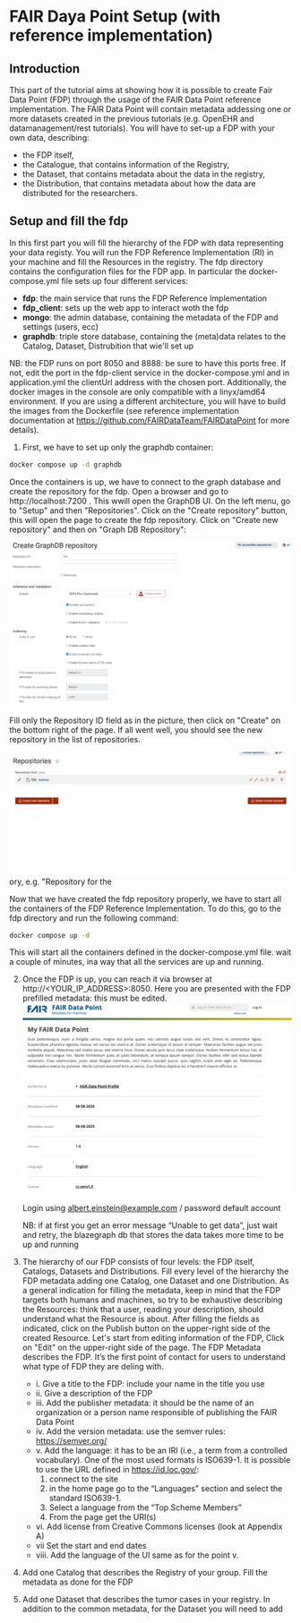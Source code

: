 # FAIR Daya Point Setup (with reference implementation)

## Introduction 
This part of the tutorial aims at showing how it is possible to create Fair Data Point (FDP)
through the usage of the FAIR Data Point reference implementation.
The FAIR Data Point will contain metadata addessing one or more datasets created in the 
previous tutorials (e.g. OpenEHR and datamanagement/rest tutorials). 
You will have to set-up a FDP with your own data, describing: 
 - the FDP itself, 
 - the Catalogue, that contains information of the Registry, 
 - the Dataset, that contains metadata about the data in the registry, 
 - the Distribution, that contains metadata about how the data are distributed for the researchers.

## Setup and fill the fdp 
In this first part you will fill the hierarchy of the FDP with data representing your data registy.
You will run the FDP Reference Implementation (RI) in your machine and fill the Resources in the registry.
The fdp directory contains the configuration files for the FDP app. In particular the docker-compose.yml file 
sets up four different services: 
- **fdp**: the main service that runs the FDP Reference Implementation
- **fdp_client**: sets up the web app to interact woth the fdp
- **mongo**: the admin database, containing the metadata of the FDP and settings (users, ecc)
- **graphdb**: triple store database, containing the (meta)data relates to the Catalog, Dataset, Distrubition that wie'll set up


NB: the FDP runs on port 8050 and 8888: be sure to have this ports free. 
If not, edit the port in the fdp-client service in the docker-compose.yml and in application.yml 
the clientUrl address with the chosen port. Additionally, the docker images in the console are only compatible 
with a linyx/amd64 environment. If you are using a different architecture, you will have to build the images from the Dockerfile
(see reference implementation documentation at https://github.com/FAIRDataTeam/FAIRDataPoint for more details).

1. First, we have to set up only the graphdb container: 
```bash
docker compose up -d graphdb
```
Once the containers is up, we have to connect to the graph database and create the repository for the fdp. 
Open a browser and go to http://localhost:7200 . This wwill open the GraphDB UI. On the left menu, go to "Setup"
and then "Repositories". Click on the "Create repository" button, this will open the page to create the fdp repository. 
Click on "Create new repository" and then on "Graph DB Repository":

![create_repository](./images/create_repository.png)
  
Fill only the Repository ID field as in the picture, then click on "Create" on the bottom right of the page. 
      If all went well, you should see the new repository in the list of repositories.
    
![repositories](./images/repositories.png)ory, e.g. "Repository for the
    
Now that we have created the fdp repository properly, we have to start all the containers of the FDP Reference Implementation.
To do this, go to the fdp directory and run the following command:
```bash
docker compose up -d
```
This will start all the containers defined in the docker-compose.yml file.
wait a couple of minutes, ina way that all the services are up and running.

   
     
2.  Once the FDP is up, you can reach it via browser at http://<YOUR_IP_ADDRESS>:8050. Here  you are 
    presented with the FDP prefilled metadata: this must be edited.
    ![fdp_home](./images/fdp_home.png)    

    Login using albert.einstein@example.com / password default account

    NB: if at first you get an error message “Unable to get data”, just wait and retry, the blazegraph db 
    that stores the data takes more time to be up and running

3. The hierarchy of our FDP consists of four levels: the FDP itself, Catalogs, Datasets and Distributions. 
   Fill every level of the hierarchy the FDP metadata adding one Catalog, one Dataset and one Distribution. 
   As a general indication for filling the metadata, keep in mind that the FDP targets both humans and 
   machines, so try to be exhaustive describing the Resources: think that a user, reading your description, 
   should understand what the Resource is about. After filling the fields as indicated, click on the 
   Publish button on the upper-right side of the created Resource.
   Let's start from editing information of the FDP, Click on "Edit" on the upper-right side of the page. 
   The FDP Metadata describes the FDP. It’s the first point of contact for users to understand what type of FDP
   they are deling with.
   - i.    Give a title to the FDP: include your name in the title you use
   - ii.   Give a description of the FDP
   - iii.  Add the publisher metadata: it should be the name of an organization or a person name responsible of publishing the FAIR Data Point
   - iv.   Add the version metadata: use the semver rules: https://semver.org/
   - v.    Add the language: it has to be an IRI (i.e., a term from a controlled vocabulary). 
           One of the most used formats is ISO639-1. It is possible to use the URL defined in 
           https://id.loc.gov/: 
       1.  connect to the site 
       2.  in the home page go to the “Languages” section and select the standard ISO639-1. 
       3.  Select a language from the “Top Scheme Members”
       4.  From the page get the URI(s)
   - vi.   Add license from Creative Commons licenses (look at Appendix A)
   - vii   Set the start and end dates
   - viii. Add the language of the UI same as for the point v.
4. Add one Catalog that describes the Registry of your group. Fill the metadata as done for the FDP
5. Add one Dataset that describes the tumor cases in your registry. In addition to the common metadata, 
   for the Dataset you will need to add





